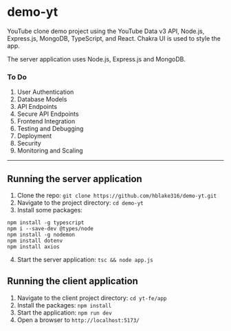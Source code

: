 # demo-yt

YouTube clone demo project using the YouTube Data v3 API, Node.js, Express.js, MongoDB, TypeScript, and React. Chakra UI is used to style the app.

The server application uses Node.js, Express.js and MongoDB.

### To Do

1. User Authentication
2. Database Models
3. API Endpoints
4. Secure API Endpoints
5. Frontend Integration
6. Testing and Debugging
7. Deployment
8. Security
9. Monitoring and Scaling

---

## Running the server application

1. Clone the repo: `git clone https://github.com/hblake316/demo-yt.git`
2. Navigate to the project directory: `cd demo-yt`
3. Install some packages:

```
npm install -g typescript
npm i --save-dev @types/node
npm install -g nodemon
npm install dotenv
npm install axios
```

4. Start the server application: `tsc && node app.js`

## Running the client application

1. Navigate to the client project directory: `cd yt-fe/app`
2. Install the packages: `npm install`
3. Start the application: `npm run dev`
4. Open a browser to `http://localhost:5173/`
